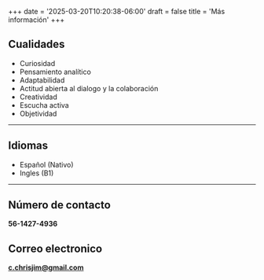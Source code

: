 +++
date = '2025-03-20T10:20:38-06:00'
draft = false
title = 'Más información'
+++


## Cualidades 

+ Curiosidad
+ Pensamiento analítico
+ Adaptabilidad
+ Actitud abierta al dialogo y la colaboración
+ Creatividad
+ Escucha activa
+ Objetividad

---------------

## Idiomas

+ Español (Nativo)
+ Ingles (B1)

---------------

## Número de contacto
**56-1427-4936**

## Correo electronico
**c.chrisjim@gmail.com**

